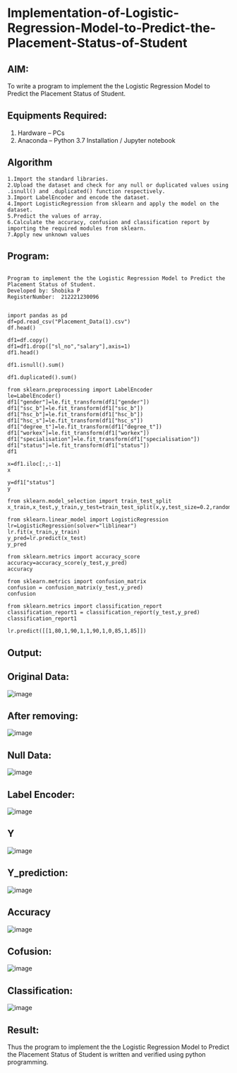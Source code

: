 # Implementation-of-Logistic-Regression-Model-to-Predict-the-Placement-Status-of-Student

## AIM:
To write a program to implement the the Logistic Regression Model to Predict the Placement Status of Student.

## Equipments Required:
1. Hardware – PCs
2. Anaconda – Python 3.7 Installation / Jupyter notebook

## Algorithm
```
1.Import the standard libraries.
2.Upload the dataset and check for any null or duplicated values using .isnull() and .duplicated() function respectively.
3.Import LabelEncoder and encode the dataset.
4.Import LogisticRegression from sklearn and apply the model on the dataset.
5.Predict the values of array.
6.Calculate the accuracy, confusion and classification report by importing the required modules from sklearn.
7.Apply new unknown values
```
## Program:
```

Program to implement the the Logistic Regression Model to Predict the Placement Status of Student.
Developed by: Shobika P
RegisterNumber:  212221230096


import pandas as pd
df=pd.read_csv("Placement_Data(1).csv")
df.head()

df1=df.copy()
df1=df1.drop(["sl_no","salary"],axis=1)
df1.head()

df1.isnull().sum()

df1.duplicated().sum()

from sklearn.preprocessing import LabelEncoder
le=LabelEncoder()
df1["gender"]=le.fit_transform(df1["gender"])
df1["ssc_b"]=le.fit_transform(df1["ssc_b"])
df1["hsc_b"]=le.fit_transform(df1["hsc_b"])
df1["hsc_s"]=le.fit_transform(df1["hsc_s"])
df1["degree_t"]=le.fit_transform(df1["degree_t"])
df1["workex"]=le.fit_transform(df1["workex"])
df1["specialisation"]=le.fit_transform(df1["specialisation"])
df1["status"]=le.fit_transform(df1["status"])
df1

x=df1.iloc[:,:-1]
x

y=df1["status"]
y

from sklearn.model_selection import train_test_split
x_train,x_test,y_train,y_test=train_test_split(x,y,test_size=0.2,random_state=0)

from sklearn.linear_model import LogisticRegression
lr=LogisticRegression(solver="liblinear")
lr.fit(x_train,y_train)
y_pred=lr.predict(x_test)
y_pred

from sklearn.metrics import accuracy_score
accuracy=accuracy_score(y_test,y_pred)
accuracy

from sklearn.metrics import confusion_matrix
confusion = confusion_matrix(y_test,y_pred)
confusion

from sklearn.metrics import classification_report
classification_report1 = classification_report(y_test,y_pred)
classification_report1

lr.predict([[1,80,1,90,1,1,90,1,0,85,1,85]])

```

## Output:
## Original Data:
![image](https://user-images.githubusercontent.com/94508142/204136255-8cb10f6a-6c74-440f-add7-a7be6008664b.png)
## After removing:
![image](https://user-images.githubusercontent.com/94508142/204136278-512a878a-d155-48b9-9569-b8f11edb494e.png)
## Null Data:
![image](https://user-images.githubusercontent.com/94508142/204136293-5a15afff-05bd-4845-b2b3-66642d8f8a5f.png)
## Label Encoder:
![image](https://user-images.githubusercontent.com/94508142/204136330-1d33be6b-8b16-4ad7-b24d-6157af5aeeb6.png)

## Y
![image](https://user-images.githubusercontent.com/94508142/204136347-d8dee653-d011-4866-a2ab-d8e3f9aeeeff.png)
## Y_prediction:
![image](https://user-images.githubusercontent.com/94508142/204136360-7af0b407-7529-4be9-9fcf-24ca0ebc9400.png)
## Accuracy
![image](https://user-images.githubusercontent.com/94508142/204136366-0769bc13-f1d0-4388-a72d-9f4d30469c01.png)
## Cofusion:
![image](https://user-images.githubusercontent.com/94508142/204136373-349bf1c1-052c-4255-83c7-557dd0dcc0b8.png)
## Classification:
![image](https://user-images.githubusercontent.com/94508142/204136392-5c88781d-6104-449c-a5ce-3ae6689cc1d4.png)






## Result:
Thus the program to implement the the Logistic Regression Model to Predict the Placement Status of Student is written and verified using python programming.
